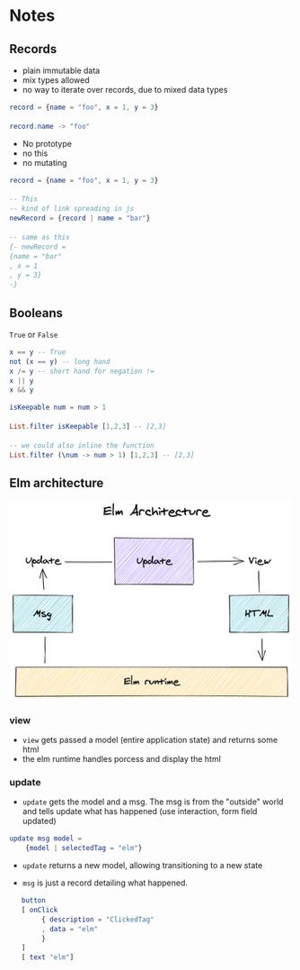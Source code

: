 # Notes

## Records

- plain immutable data
- mix types allowed
- no way to iterate over records, due to mixed data types

```elm
record = {name = "foo", x = 1, y = 3}

record.name -> "foo"
```

- No prototype
- no this
- no mutating

```elm
record = {name = "foo", x = 1, y = 3}

-- This
-- kind of link spreading in js
newRecord = {record | name = "bar"}

-- same as this
{- newRecord = 
{name = "bar"
, x = 1
, y = 3}
-}
```

## Booleans

`True` or `False`

```elm
x == y -- True
not (x == y) -- long hand
x /= y -- short hand for negation !=
x || y
x && y
```

```elm
isKeepable num = num > 1

List.filter isKeepable [1,2,3] -- [2,3]

-- we could also inline the function
List.filter (\num -> num > 1) [1,2,3] -- [2,3]
```

## Elm architecture

![Elm Arch](./elm-arch.png)

### view

- `view` gets passed a model (entire application state) and returns some html
- the elm runtime handles porcess and display the html

### update

- `update` gets the model and a msg. The msg is from the "outside" world
and tells update what has happened (use interaction, form field updated)
  
```elm
update msg model =
    {model | selectedTag = "elm"}
```

- `update` returns a new model, allowing transitioning to a new
state

- `msg` is just a record detailing what happened.

```elm
   button 
   [ onClick
        { description = "ClickedTag"
        , data = "elm"
        }
   ]
   [ text "elm"]
```
